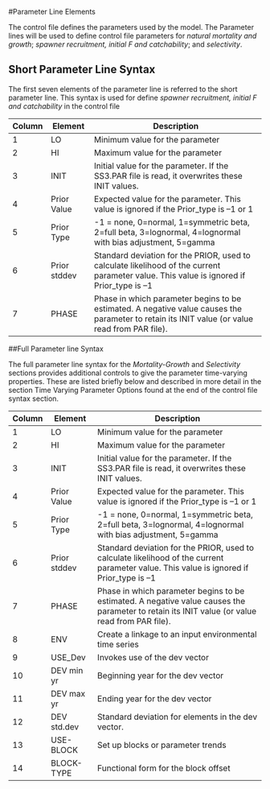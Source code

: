#Parameter Line Elements

The control file defines the parameters used by the model. The Parameter lines will be used to define control file parameters for *natural mortality and growth*; *spawner recruitment, initial F and catchability*; and *selectivity*.

## Short Parameter Line Syntax
The first seven elements of the parameter line is referred to the short parameter line. This syntax is used for define *spawner recruitment, initial F and catchability* in the control file

|Column|Element      |Description                                                                                                                                     |
|------|-------------|------------------------------------------------------------------------------------------------------------------------------------------------|
|1     |LO           |Minimum value for the parameter                                                                                                                 |
|2     |HI           |Maximum value for the parameter                                                                                                                 |
|3     |INIT         |Initial value for the parameter. If the SS3.PAR file is read, it overwrites these INIT values.                                                  |
|4     |Prior Value  |Expected value for the parameter.  This value is ignored if the Prior_type is –1 or 1                                                           |
|5     |Prior Type   |-1 = none, 0=normal, 1=symmetric beta, 2=full beta, 3=lognormal, 4=lognormal with bias adjustment, 5=gamma                                      |
|6     |Prior stddev |Standard deviation for the PRIOR, used to calculate likelihood of the current parameter value.  This value is ignored if Prior_type is –1       |
|7     |PHASE        |Phase in which parameter begins to be estimated.  A negative value causes the parameter to retain its INIT value (or value read from PAR file). |

##Full Parameter line Syntax

The full parameter line syntax for the *Mortality-Growth* and *Selectivity* sections provides additional controls to give the parameter time-varying properties.  These are listed briefly below and described in more detail in the section Time Varying Parameter Options found at the end of the control file syntax section.

|Column|Element      |Description                                                                                                                                     |
|------|-------------|------------------------------------------------------------------------------------------------------------------------------------------------|
|1     |LO           |Minimum value for the parameter                                                                                                                 |
|2     |HI           |Maximum value for the parameter                                                                                                                 |
|3     |INIT         |Initial value for the parameter. If the SS3.PAR file is read, it overwrites these INIT values.                                                  |
|4     |Prior Value  |Expected value for the parameter.  This value is ignored if the Prior_type is –1 or 1                                                           |
|5     |Prior Type   |-1 = none, 0=normal, 1=symmetric beta, 2=full beta, 3=lognormal, 4=lognormal with bias adjustment, 5=gamma                                      |
|6     |Prior stddev |Standard deviation for the PRIOR, used to calculate likelihood of the current parameter value.  This value is ignored if Prior_type is –1       |
|7     |PHASE        |Phase in which parameter begins to be estimated.  A negative value causes the parameter to retain its INIT value (or value read from PAR file). |
|8     |ENV          |Create a linkage to an input environmental time series                                                                                          |
|9     |USE_Dev      |Invokes use of the dev vector                                                                                                                   |
|10    |DEV min yr   |Beginning year for the dev vector                                                                                                               |
|11    |DEV max yr   |Ending year for the dev vector                                                                                                                  |
|12    |DEV std.dev  |Standard deviation for elements in the dev vector.                                                                                              |
|13    |USE-BLOCK    |Set up blocks or parameter trends                                                                                                               |
|14    |BLOCK-TYPE   |Functional form for the block offset                                                                                                            |
